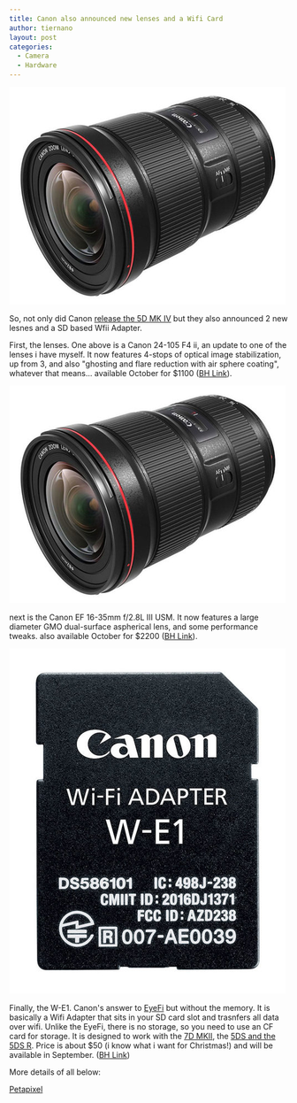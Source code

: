 ```yaml
---
title: Canon also announced new lenses and a Wifi Card
author: tiernano
layout: post
categories:
  - Camera
  - Hardware
---
```


![Canon 24-105 F4 MK II](/wp-content/uploads/2016/08/20160825-24105mm.jpg "Canon 24-105 F4 MK II")

So, not only did Canon [release the 5D MK IV][1] but they also announced 2 new lesnes and a SD based Wfii Adapter. 

First, the lenses. One above is a Canon 24-105 F4 ii, an update to one of the lenses i have myself. It now features 4-stops of optical image stabilization, up from 3, and also "ghosting and flare reduction with air sphere coating", whatever that means... available October for $1100 ([BH Link][3]).

![Canon EF 16-35mm f/2.8L III USM](/wp-content/uploads/2016/08/20160825-1635mm.jpg "Canon EF 16-35mm f/2.8L III USM")

next is the Canon EF 16-35mm f/2.8L III USM. It now features a large diameter GMO dual-surface aspherical lens, and some performance tweaks. also available October for $2200 ([BH Link][2]). 

![Canon W-E1](/wp-content/uploads/2016/08/20160825-we1.jpg "Canon W-E1")

Finally, the W-E1. Canon's answer to [EyeFi][5] but without the memory. It is basically a Wifi Adapter that sits in your SD card slot and trasnfers all data over wifi. Unlike the EyeFi, there is no storage, so you need to use an CF card for storage. It is designed to work with the [7D MKII][7], the [5DS and the 5DS R][6]. Price is about $50 (i know what i want for Christmas!) and will be available in September. ([BH Link][4])

More details of all below:

[Petapixel](http://petapixel.com/2016/08/25/canon-reveals-two-new-l-lenses-interesting-sd-card-wifi-adapter/)

[1]:http://www.geekphotographer.com/Canon5DMKIV/
[2]:https://www.bhphotovideo.com/c/product/1274708-REG/canon_ef_16_35mm_f_2_8l_iii.html
[3]:https://www.bhphotovideo.com/c/product/1274709-REG/canon_ef_24_105mm_f_4l_is.html
[4]:https://www.bhphotovideo.com/c/product/1274710-REG/canon_w_e1_wi_fi_adapter.html
[5]:http://www.eye.fi
[6]:http://www.geekphotographer.com/canon-announce-5ds-and-5ds-r-with-50mp-sensors-and-some-other-stuff/
[7]:http://www.geekphotographer.com/canon-announce-7d-mk-ii/